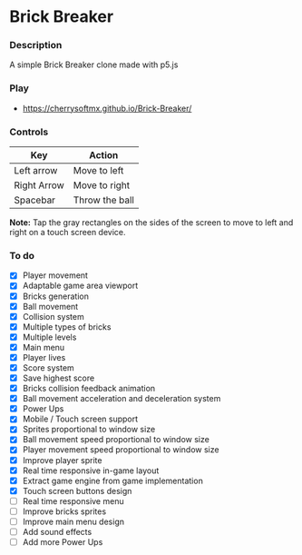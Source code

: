 # Brick Breaker

### Description
A simple Brick Breaker clone made with p5.js

### Play
- https://cherrysoftmx.github.io/Brick-Breaker/

### Controls
| Key         | Action          |
| ----------  | ------------    |
| Left arrow  | Move to left    |
| Right Arrow | Move to right   |
| Spacebar    | Throw the ball  |

**Note:** Tap the gray rectangles on the sides of the screen to move to left and right on a touch screen device.

### To do
- [x] Player movement
- [x] Adaptable game area viewport
- [x] Bricks generation
- [x] Ball movement
- [x] Collision system
- [x] Multiple types of bricks
- [x] Multiple levels
- [x] Main  menu
- [x] Player lives
- [x] Score system
- [x] Save highest score
- [x] Bricks collision feedback animation
- [x] Ball movement acceleration and deceleration system
- [x] Power Ups
- [x] Mobile / Touch screen support
- [x] Sprites proportional to window size
- [x] Ball movement speed proportional to window size
- [x] Player movement speed proportional to window size
- [x] Improve player sprite
- [x] Real time responsive in-game layout
- [x] Extract game engine from game implementation
- [x] Touch screen buttons design
- [ ] Real time responsive menu
- [ ] Improve bricks sprites
- [ ] Improve main menu design
- [ ] Add sound effects
- [ ] Add more Power Ups